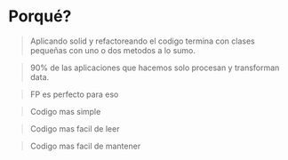 # Porqué?

> Aplicando solid y refactoreando el codigo termina con clases pequeñas con uno o dos metodos a lo sumo.

> 90% de las aplicaciones que hacemos solo procesan y transforman data.

> FP es perfecto para eso

> Codigo mas simple

> Codigo mas facil de leer

> Codigo mas facil de mantener